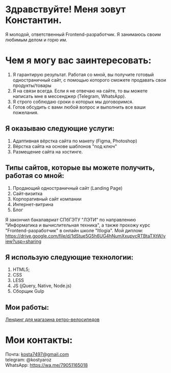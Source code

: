 # Здравствуйте! Меня зовут Константин.
Я молодой, ответственный Frontend-разработчик. Я занимаюсь своим любимым делом и горю им.
# Чем я могу вас заинтересовать:
1) Я гарантирую результат. Работая со мной, вы получите готовый одностраничный сайт, с помощью которого сможете продавать свои продукты/товары
2) Я на связи всегда. Если я не отвечаю на сайте, то вы можете написать мне в мессенджер (Telegram, WhatsApp).
3) Я строго соблюдаю сроки о которых мы договоримся.
4) Готов обсудить с вами любой вопрос и выполнить все ваши пожелания.

## Я оказываю следующие услуги:
1) Адаптивная вёрстка сайта по макету (Figma, Photoshop)
2) Вёрстка сайта на основе шаблонов "под ключ"
3) Размещение сайта на хостинге.

## Типы сайтов, которые вы можете получить, работая со мной:
1) Продающий одностраничный сайт (Landing Page)
2) Сайт-визитка
3) Корпоративный сайт компании
4) Интернет-витрина
5) Блог

Я закончил бакалавриат СПбГЭТУ "ЛЭТИ" по направлению "Информатика и вычислительная техника", а также прохожу курс "Frontend-разработчик" в онлайн школе "Itlogia". 
Мой диплом: https://drive.google.com/file/d/1dStue5G5h6UG4hNumXxupvcRTBtaTXtW/view?usp=sharing

## Я использую следующие технологии:
1) HTML5;
2) CSS
3) LESS
4) JS (jQuery, Native, Node.js)
5) Сборщик Gulp

## Мои работы:
[Лендинг для магазина ретро-велосипедов](https://konstantinrozdestvenskii.github.io/bice/)

# Мои контакты:
Почта: kosta7497@gmail.com  
telegram: @kostyaroz  
WhatsApp: https://wa.me/79051165018  
